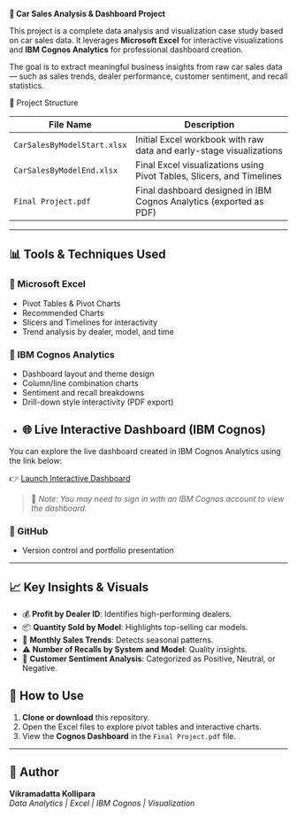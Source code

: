 **🚗 Car Sales Analysis & Dashboard Project**

This project is a complete data analysis and visualization case study based on car sales data. It leverages **Microsoft Excel** for interactive visualizations and **IBM Cognos Analytics** for professional dashboard creation.

The goal is to extract meaningful business insights from raw car sales data — such as sales trends, dealer performance, customer sentiment, and recall statistics.


📁 Project Structure

| File Name                   | Description |
|----------------------------|-------------|
| `CarSalesByModelStart.xlsx` | Initial Excel workbook with raw data and early-stage visualizations |
| `CarSalesByModelEnd.xlsx`   | Final Excel visualizations using Pivot Tables, Slicers, and Timelines |
| `Final Project.pdf`         | Final dashboard designed in IBM Cognos Analytics (exported as PDF) |

---

## 📊 Tools & Techniques Used

### 🔹 Microsoft Excel
- Pivot Tables & Pivot Charts
- Recommended Charts
- Slicers and Timelines for interactivity
- Trend analysis by dealer, model, and time

### 🔹 IBM Cognos Analytics
- Dashboard layout and theme design
- Column/line combination charts
- Sentiment and recall breakdowns
- Drill-down style interactivity (PDF export)
- ## 🌐 Live Interactive Dashboard (IBM Cognos)

You can explore the live dashboard created in IBM Cognos Analytics using the link below:

👉 [Launch Interactive Dashboard](https://ap1.ca.analytics.ibm.com/bi/?perspective=dashboard&pathRef=.my_folders%2FFinal%2BProject&action=view&mode=dashboard&subView=model00000197c413b6da_00000000)

> 📌 *Note: You may need to sign in with an IBM Cognos account to view the dashboard.*


### 🔹 GitHub
- Version control and portfolio presentation

---

## 📈 Key Insights & Visuals

- 💰 **Profit by Dealer ID**: Identifies high-performing dealers.
- 📦 **Quantity Sold by Model**: Highlights top-selling car models.
- 📅 **Monthly Sales Trends**: Detects seasonal patterns.
- ⚠️ **Number of Recalls by System and Model**: Quality insights.
- 💬 **Customer Sentiment Analysis**: Categorized as Positive, Neutral, or Negative.


## 🧩 How to Use

1. **Clone or download** this repository.
2. Open the Excel files to explore pivot tables and interactive charts.
3. View the **Cognos Dashboard** in the `Final Project.pdf` file.

---

## 👤 Author

**Vikramadatta Kollipara**  
*Data Analytics | Excel | IBM Cognos | Visualization*

